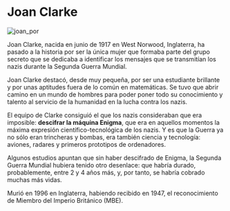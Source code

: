 # Joan Clarke

![joan_por](https://user-images.githubusercontent.com/114906778/194830403-07e5bbb2-2dd6-4016-98a5-f74bb2abfc50.jpg)

Joan Clarke, nacida en junio de 1917 en West Norwood, Inglaterra, ha pasado a la historia por ser la única mujer que formaba parte del grupo secreto
que se dedicaba a identificar los mensajes que se transmitían los nazis durante la Segunda Guerra Mundial.

Joan Clarke destacó, desde muy pequeña, por ser una estudiante brillante y por unas aptitudes fuera de lo común en matemáticas. Se tuvo que abrir camino en un mundo de hombres para poder poner todo su conocimiento y talento al servicio de la humanidad en la lucha contra los nazis.

El equipo de Clarke consiguió el que los nazis consideraban que era imposible: **descifrar la máquina Enigma**, que era en aquellos momentos la máxima expresión científico-tecnológica de los nazis. Y es que la Guerra ya no sólo eran trincheras y bombas, era también ciencia y tecnología: aviones, radares y primeros prototipos de ordenadores.

Algunos estudios apuntan que sin haber descifrado de Enigma, la Segunda Guerra Mundial hubiera tenido otro desenlace: que habría durado, probablemente, entre 2 y 4 años más, y, por tanto, se habría cobrado muchas más vidas.

Murió en 1996 en Inglaterra, habiendo recibido en 1947, el reconocimiento de Miembro del Imperio Británico (MBE).
